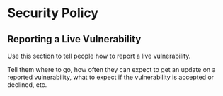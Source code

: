 # Security Policy

## Reporting a Live Vulnerability

Use this section to tell people how to report a live vulnerability.

Tell them where to go, how often they can expect to get an update on a
reported vulnerability, what to expect if the vulnerability is accepted or
declined, etc.
